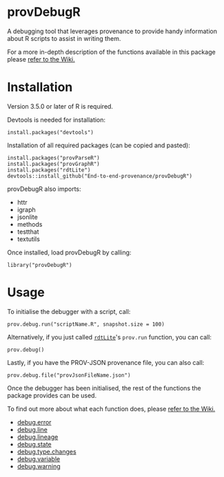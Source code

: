 # provDebugR

A debugging tool that leverages provenance to provide handy information 
about R scripts to assist in writing them.

For a more in-depth description of the functions available in this package 
please [refer to the Wiki.](https://github.com/End-to-end-provenance/provDebugR/wiki/)

# Installation

Version 3.5.0 or later of R is required.

Devtools is needed for installation:
```{r}
install.packages("devtools")
```
Installation of all required packages (can be copied and pasted):
```{r}
install.packages("provParseR")
install.packages("provGraphR")
install.packages("rdtLite")
devtools::install_github("End-to-end-provenance/provDebugR")
```
provDebugR also imports:
* httr
* igraph 
* jsonlite
* methods
* testthat
* textutils

Once installed, load provDebugR by calling:
```{r}
library("provDebugR")
```

# Usage

To initialise the debugger with a script, call:
```{r}
prov.debug.run("scriptName.R", snapshot.size = 100)
```
Alternatively, if you just called [`rdtLite`](https://CRAN.R-project.org/package=rdtLite)'s
`prov.run` function, you can call:
```{r}
prov.debug()
```
Lastly, if you have the PROV-JSON provenance file, you can also call:
```{r}
prov.debug.file("provJsonFileName.json")
```

Once the debugger has been initialised, the rest of the functions the package
provides can be used.

To find out more about what each function does, please 
[refer to the Wiki.](https://github.com/End-to-end-provenance/provDebugR/wiki/)
* [debug.error](https://github.com/End-to-end-provenance/provDebugR/wiki/debug.error)
* [debug.line](https://github.com/End-to-end-provenance/provDebugR/wiki/debug.line)
* [debug.lineage](https://github.com/End-to-end-provenance/provDebugR/wiki/debug.lineage)
* [debug.state](https://github.com/End-to-end-provenance/provDebugR/wiki/debug.state)
* [debug.type.changes](https://github.com/End-to-end-provenance/provDebugR/wiki/debug.type.changes)
* [debug.variable](https://github.com/End-to-end-provenance/provDebugR/wiki/debug.variable)
* [debug.warning](https://github.com/End-to-end-provenance/provDebugR/wiki/debug.warning)
